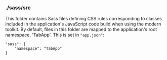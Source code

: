 ### ./sass/src

This folder contains Sass files defining CSS rules corresponding to classes
included in the application's JavaScript code build when using the modern toolkit.
By default, files in this folder are mapped to the application's root namespace, 'TabApp'.
This is set in `"app.json"`:

    "sass": {
        "namespace": "TabApp"
    }